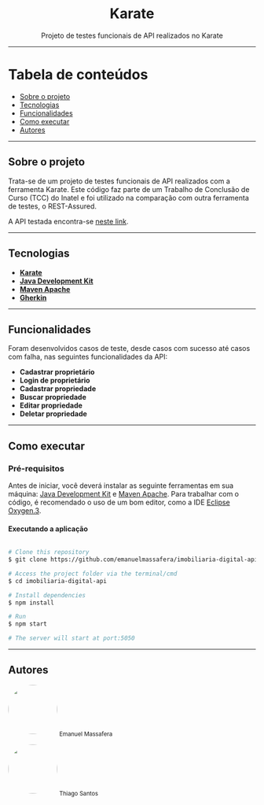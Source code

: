 <h1 align="center">Karate</h1>

<p align="center">Projeto de testes funcionais de API realizados no Karate</p>

---

Tabela de conteúdos
=================
<!--ts-->
   * [Sobre o projeto](#-about-the-project)
   * [Tecnologias](#-technologies)
   * [Funcionalidades](#-functionalities)
   * [Como executar](#-how-to-run)
   * [Autores](#-author)
<!--te-->

---

## Sobre o projeto <a name="-about-the-project" style="text-decoration:none"></a>

Trata-se de um projeto de testes funcionais de API realizados com a ferramenta Karate. Este código faz parte de um Trabalho de Conclusão de Curso (TCC) do Inatel e foi utilizado na comparação com outra ferramenta de testes, o REST-Assured.

A API testada encontra-se [neste link](https://github.com/emanuelmassafera/imobiliaria-digital-api).

---

## Tecnologias <a name="-technologies" style="text-decoration:none"></a>

- **[Karate](https://github.com/intuit/karate)**
- **[Java Development Kit](https://www.oracle.com/java/technologies/downloads/)**
- **[Maven Apache](https://www.oracle.com/java/technologies/downloads/)**
- **[Gherkin](https://cucumber.io/docs/gherkin/reference/)**

---

## Funcionalidades <a name="-functionalities" style="text-decoration:none"></a>

Foram desenvolvidos casos de teste, desde casos com sucesso até casos com falha, nas seguintes funcionalidades da API:

- **Cadastrar proprietário**
- **Login de proprietário**
- **Cadastrar propriedade**
- **Buscar propriedade**
- **Editar propriedade**
- **Deletar propriedade**

---

## Como executar <a name="-how-to-run" style="text-decoration:none"></a>

### Pré-requisitos

Antes de iniciar, você deverá instalar as seguinte ferramentas em sua máquina: [Java Development Kit](https://www.oracle.com/java/technologies/downloads/) e [Maven Apache](https://www.oracle.com/java/technologies/downloads/). Para trabalhar com o código, é recomendado o uso de um bom editor, como a IDE [Eclipse Oxygen.3](https://www.eclipse.org/downloads/packages/release/oxygen/3).

#### Executando a aplicação

```bash

# Clone this repository
$ git clone https://github.com/emanuelmassafera/imobiliaria-digital-api.git

# Access the project folder via the terminal/cmd
$ cd imobiliaria-digital-api

# Install dependencies
$ npm install

# Run
$ npm start

# The server will start at port:5050

```
---

## Autores <a name="-author" style="text-decoration:none"></a>

<img style="border-radius: 50%;" src="https://avatars1.githubusercontent.com/u/65625500?s=460&u=eb9e300de61698fc8531949a451ce2f0e9da46f9&v=4" width="100px;" alt=""/>
<sub>Emanuel Massafera</sub>

<b></b>

<img style="border-radius: 50%;" src="https://avatars.githubusercontent.com/u/92073560?v=4" width="100px;" alt=""/>
<sub>Thiago Santos</sub>

<b></b>
